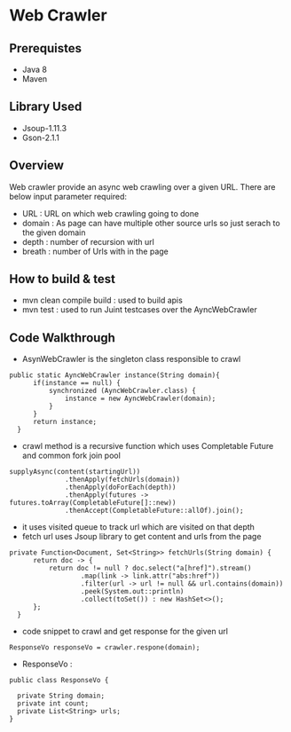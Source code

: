 # Web Crawler

## Prerequistes

* Java 8
* Maven 

## Library Used
* Jsoup-1.11.3
* Gson-2.1.1

## Overview 

Web crawler provide an async web crawling over a given URL. There are below input parameter required:
* URL : URL on which web crawling going to done
* domain : As page can have multiple other source urls so just serach to the given domain
* depth : number of recursion with url
* breath :  number of Urls with in the page

## How to build & test

* mvn clean compile build : used to build apis
* mvn test : used to run Juint testcases over the AyncWebCrawler


## Code Walkthrough

  * AsynWebCrawler is the singleton class responsible to crawl 
  ```
  public static AyncWebCrawler instance(String domain){
		if(instance == null) {
			synchronized (AyncWebCrawler.class) {
				instance = new AyncWebCrawler(domain);
			}
		}
		return instance;
	}
  ```
  * crawl method is a recursive function which uses Completable Future and common fork join pool 
  ```
  supplyAsync(content(startingUrl))
				.thenApply(fetchUrls(domain))
				.thenApply(doForEach(depth))
				.thenApply(futures -> futures.toArray(CompletableFuture[]::new))
				.thenAccept(CompletableFuture::allOf).join();
   ```
  * it uses visited queue to track url which are visited on that depth
  * fetch url uses Jsoup library to get content and urls from the page
  ```
  private Function<Document, Set<String>> fetchUrls(String domain) {
		return doc -> {
			return doc != null ? doc.select("a[href]").stream()
					.map(link -> link.attr("abs:href"))
					.filter(url -> url != null && url.contains(domain))
					.peek(System.out::println)
					.collect(toSet()) : new HashSet<>();
		};
	}
  ```
  * code snippet to crawl and get response for the given url 
  ```
  ResponseVo responseVo = crawler.respone(domain);
  ```
  * ResponseVo :
  ```
  public class ResponseVo {
	
	private String domain;
	private int count;
	private List<String> urls;
}
```
 
  
      
